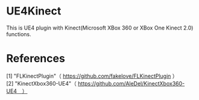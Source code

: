# UE4Kinect
This is UE4 plugin with Kinect(Microsoft XBox 360 or XBox One Kinect 2.0) functions.
# References
[1] "FLKinectPlugin"（ https://github.com/fakelove/FLKinectPlugin ）　　　　　　　　　　　　　　　　　　　　
[2] "KinectXbox360-UE4"（ https://github.com/AleDel/KinectXbox360-UE4　）
